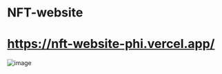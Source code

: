 # NFT-website

# https://nft-website-phi.vercel.app/
![image](https://user-images.githubusercontent.com/62868878/158237970-38dd1e19-70a7-438a-9212-c6ae9abcd4b5.png)
